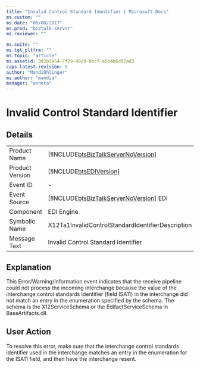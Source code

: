 ```yaml
---
title: "Invalid Control Standard Identifier | Microsoft Docs"
ms.custom: ""
ms.date: "06/08/2017"
ms.prod: "biztalk-server"
ms.reviewer: ""

ms.suite: ""
ms.tgt_pltfrm: ""
ms.topic: "article"
ms.assetid: 3d2b5a54-7f29-49c9-8bcf-a5b4b6d07ad3
caps.latest.revision: 8
author: "MandiOhlinger"
ms.author: "mandia"
manager: "anneta"
---
```

# Invalid Control Standard Identifier
## Details  
  
|                 |                                                                                        |
|-----------------|----------------------------------------------------------------------------------------|
|  Product Name   |   [!INCLUDE[btsBizTalkServerNoVersion](../includes/btsbiztalkservernoversion-md.md)]   |
| Product Version |               [!INCLUDE[btsEDIVersion](../includes/btsediversion-md.md)]               |
|    Event ID     |                                           -                                            |
|  Event Source   | [!INCLUDE[btsBizTalkServerNoVersion](../includes/btsbiztalkservernoversion-md.md)] EDI |
|    Component    |                                       EDI Engine                                       |
|  Symbolic Name  |                   X12Ta1InvalidControlStandardIdentifierDescription                    |
|  Message Text   |                          Invalid Control Standard Identifier                           |
  
## Explanation  
 This Error/Warning/Information event indicates that the receive pipeline could not process the incoming interchange because the value of the interchange control standards identifier (field ISA11) in the interchange did not match an entry in the enumeration specified by the schema. The schema is the X12ServiceSchema or the EdifactServiceSchema in BaseArtifacts.dll.  
  
## User Action  
 To resolve this error, make sure that the interchange control standards identifier used in the interchange matches an entry in the enumeration for the ISA11 field, and then have the interchange resent.